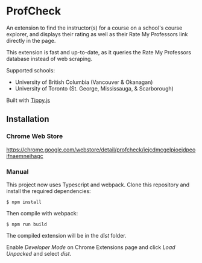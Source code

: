 # ProfCheck

An extension to find the instructor(s) for a course on a school's course explorer, and displays their rating as well as their Rate My Professors link directly in the page.

This extension is fast and up-to-date, as it queries the Rate My Professors database instead of web scraping.

Supported schools:

- University of British Columbia (Vancouver & Okanagan)
- University of Toronto (St. George, Mississauga, & Scarborough)

Built with [Tippy.js](https://atomiks.github.io/tippyjs/)

## Installation

### Chrome Web Store

https://chrome.google.com/webstore/detail/profcheck/iejcdmcgelpioejdpeoifnaemneihagc

### Manual

This project now uses Typescript and webpack. Clone this repository and install the required dependencies:

```shell
$ npm install
```

Then compile with webpack:

```shell
$ npm run build
```

The compiled extension will be in the _dist_ folder.

Enable _Developer Mode_ on Chrome Extensions page and click _Load Unpacked_ and select _dist_.
